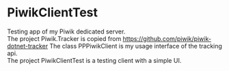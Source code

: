 # PiwikClientTest
Testing app of my Piwik dedicated server.  
The project Piwik.Tracker is copied from <https://github.com/piwik/piwik-dotnet-tracker>
The class	PPPiwikClient is my usage interface of the tracking api.  
The project PiwikClientTest is a testing client with a simple UI.
